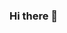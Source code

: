 ### Hi there 👋

<!--
**umishell/umishell** is a ✨ _special_ ✨ repository because its `README.md` (this file) appears on your GitHub profile.

      Currently i am super excited learning programing
- 🌱 I’m currently learning various subjects including python, c++, java, data structures, databases, datascience, web devlopment...
- 😄 Pronouns: he him.
- ⚡ Fun fact: The sun is more white than yellolw , but the atmosphere changes its appearance.
-->

